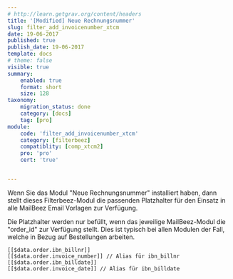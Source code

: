 ```yaml
---
# http://learn.getgrav.org/content/headers
title: '[Modified] Neue Rechnungsnummer'
slug: filter_add_invoicenumber_xtcm
date: 19-06-2017
published: true
publish_date: 19-06-2017
template: docs
# theme: false
visible: true
summary:
    enabled: true
    format: short
    size: 128
taxonomy:
    migration_status: done
    category: [docs]
    tag: [pro]
module:
    code: 'filter_add_invoicenumber_xtcm'
    category: [filterbeez]
    compatiblity: [comp_xtcm2]
    pro: 'pro'
    cert: 'true'      


---
```


Wenn Sie das Modul "Neue Rechnungsnummer" installiert haben, dann stellt dieses Filterbeez-Modul die passenden Platzhalter für den Einsatz in alle MailBeez Email Vorlagen zur Verfügung.

Die Platzhalter werden nur befüllt, wenn das jeweilige MailBeez-Modul die "order_id" zur Verfügung stellt. Dies ist typisch bei allen Modulen der Fall, welche in Bezug auf Bestellungen arbeiten.



    [[$data.order.ibn_billnr]] 
    [[$data.order.invoice_number]] // Alias für ibn_billnr
    [[$data.order.ibn_billdate]]
    [[$data.order.invoice_date]] // Alias für ibn_billdate
